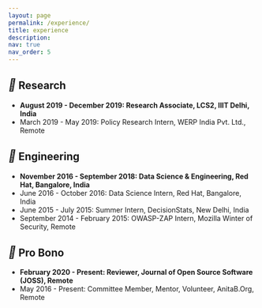 ```yaml
---
layout: page
permalink: /experience/
title: experience
description:
nav: true
nav_order: 5
---
```


## <i style='font-size:24px' class='fas' style='color: green'>&#xf5d2;</i> Research
* **August 2019 - December 2019: Research Associate, LCS2, IIIT Delhi, India**
* March 2019 - May 2019: Policy Research Intern, WERP India Pvt. Ltd., Remote

## <i style='font-size:24px' class='fas' style='color: green'>&#xf188;</i> Engineering
* **November 2016 - September 2018: Data Science & Engineering, Red Hat, Bangalore, India**
* June 2016 - October 2016: Data Science Intern, Red Hat, Bangalore, India
* June 2015 - July 2015: Summer Intern, DecisionStats, New Delhi, India
* September 2014 - February 2015: OWASP-ZAP Intern, Mozilla Winter of Security, Remote

## <i style='font-size:24px' class='fas' style='color: green'>&#xf4d8;</i> Pro Bono
* **February 2020 - Present: Reviewer, Journal of Open Source Software (JOSS), Remote** 
* May 2016 - Present: Committee Member, Mentor, Volunteer, AnitaB.Org, Remote